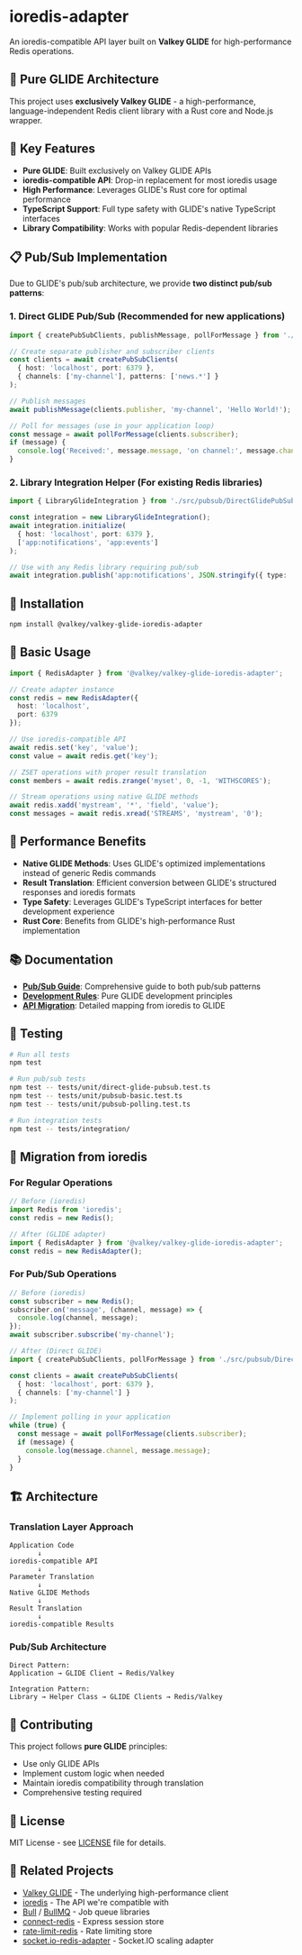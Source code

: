 # ioredis-adapter

An ioredis-compatible API layer built on **Valkey GLIDE** for high-performance Redis operations.

## 🎯 **Pure GLIDE Architecture**

This project uses **exclusively Valkey GLIDE** - a high-performance, language-independent Redis client library with a Rust core and Node.js wrapper.

## 🚀 **Key Features**

- **Pure GLIDE**: Built exclusively on Valkey GLIDE APIs
- **ioredis-compatible API**: Drop-in replacement for most ioredis usage
- **High Performance**: Leverages GLIDE's Rust core for optimal performance
- **TypeScript Support**: Full type safety with GLIDE's native TypeScript interfaces
- **Library Compatibility**: Works with popular Redis-dependent libraries

## 📋 **Pub/Sub Implementation**

Due to GLIDE's pub/sub architecture, we provide **two distinct pub/sub patterns**:

### 1. **Direct GLIDE Pub/Sub** (Recommended for new applications)
```typescript
import { createPubSubClients, publishMessage, pollForMessage } from './src/pubsub/DirectGlidePubSub';

// Create separate publisher and subscriber clients
const clients = await createPubSubClients(
  { host: 'localhost', port: 6379 },
  { channels: ['my-channel'], patterns: ['news.*'] }
);

// Publish messages
await publishMessage(clients.publisher, 'my-channel', 'Hello World!');

// Poll for messages (use in your application loop)
const message = await pollForMessage(clients.subscriber);
if (message) {
  console.log('Received:', message.message, 'on channel:', message.channel);
}
```

### 2. **Library Integration Helper** (For existing Redis libraries)
```typescript
import { LibraryGlideIntegration } from './src/pubsub/DirectGlidePubSub';

const integration = new LibraryGlideIntegration();
await integration.initialize(
  { host: 'localhost', port: 6379 },
  ['app:notifications', 'app:events']
);

// Use with any Redis library requiring pub/sub
await integration.publish('app:notifications', JSON.stringify({ type: 'update' }));
```

## 🔧 **Installation**

```bash
npm install @valkey/valkey-glide-ioredis-adapter
```

## 📖 **Basic Usage**

```typescript
import { RedisAdapter } from '@valkey/valkey-glide-ioredis-adapter';

// Create adapter instance
const redis = new RedisAdapter({
  host: 'localhost',
  port: 6379
});

// Use ioredis-compatible API
await redis.set('key', 'value');
const value = await redis.get('key');

// ZSET operations with proper result translation
const members = await redis.zrange('myset', 0, -1, 'WITHSCORES');

// Stream operations using native GLIDE methods
await redis.xadd('mystream', '*', 'field', 'value');
const messages = await redis.xread('STREAMS', 'mystream', '0');
```

## 🎯 **Performance Benefits**

- **Native GLIDE Methods**: Uses GLIDE's optimized implementations instead of generic Redis commands
- **Result Translation**: Efficient conversion between GLIDE's structured responses and ioredis formats
- **Type Safety**: Leverages GLIDE's TypeScript interfaces for better development experience
- **Rust Core**: Benefits from GLIDE's high-performance Rust implementation

## 📚 **Documentation**

- **[Pub/Sub Guide](./src/pubsub/README.md)**: Comprehensive guide to both pub/sub patterns
- **[Development Rules](./coursorules/README.md)**: Pure GLIDE development principles
- **[API Migration](./coursorules/GLIDE_API_MAPPING.md)**: Detailed mapping from ioredis to GLIDE

## 🧪 **Testing**

```bash
# Run all tests
npm test

# Run pub/sub tests
npm test -- tests/unit/direct-glide-pubsub.test.ts
npm test -- tests/unit/pubsub-basic.test.ts
npm test -- tests/unit/pubsub-polling.test.ts

# Run integration tests
npm test -- tests/integration/
```

## 🔄 **Migration from ioredis**

### For Regular Operations
```typescript
// Before (ioredis)
import Redis from 'ioredis';
const redis = new Redis();

// After (GLIDE adapter)
import { RedisAdapter } from '@valkey/valkey-glide-ioredis-adapter';
const redis = new RedisAdapter();
```

### For Pub/Sub Operations
```typescript
// Before (ioredis)
const subscriber = new Redis();
subscriber.on('message', (channel, message) => {
  console.log(channel, message);
});
await subscriber.subscribe('my-channel');

// After (Direct GLIDE)
import { createPubSubClients, pollForMessage } from './src/pubsub/DirectGlidePubSub';

const clients = await createPubSubClients(
  { host: 'localhost', port: 6379 },
  { channels: ['my-channel'] }
);

// Implement polling in your application
while (true) {
  const message = await pollForMessage(clients.subscriber);
  if (message) {
    console.log(message.channel, message.message);
  }
}
```

## 🏗️ **Architecture**

### Translation Layer Approach
```
Application Code
       ↓
ioredis-compatible API
       ↓
Parameter Translation
       ↓
Native GLIDE Methods
       ↓
Result Translation
       ↓
ioredis-compatible Results
```

### Pub/Sub Architecture
```
Direct Pattern:
Application → GLIDE Client → Redis/Valkey

Integration Pattern:
Library → Helper Class → GLIDE Clients → Redis/Valkey
```

## 🤝 **Contributing**

This project follows **pure GLIDE** principles:
- Use only GLIDE APIs
- Implement custom logic when needed
- Maintain ioredis compatibility through translation
- Comprehensive testing required

## 📄 **License**

MIT License - see [LICENSE](./LICENSE) file for details.

## 🔗 **Related Projects**

- [Valkey GLIDE](https://github.com/valkey-io/valkey-glide) - The underlying high-performance client
- [ioredis](https://github.com/luin/ioredis) - The API we're compatible with
- [Bull](https://github.com/OptimalBits/bull) / [BullMQ](https://github.com/taskforcesh/bullmq) - Job queue libraries
- [connect-redis](https://github.com/tj/connect-redis) - Express session store
- [rate-limit-redis](https://github.com/wyattjoh/rate-limit-redis) - Rate limiting store
- [socket.io-redis-adapter](https://github.com/socketio/socket.io-redis-adapter) - Socket.IO scaling adapter
